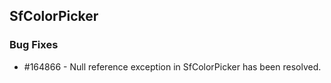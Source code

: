 ## SfColorPicker

### Bug Fixes

* \#164866 - Null reference exception in SfColorPicker has been resolved.